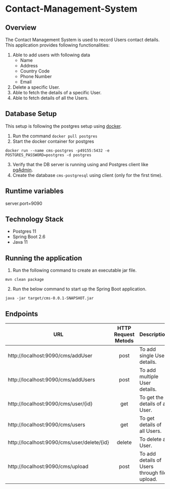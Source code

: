 # Contact-Management-System

## Overview
The Contact Management System is used to record Users contact details. This application provides following functionalities:
1. Able to add users with following data
      -  Name
      - Address
      - Country Code
      - Phone Number
      - Email
2. Delete a specific User.
3. Able to fetch the details of a specific User.
4. Able to fetch details of all the Users.   

## Database Setup
This setup is following the postgres setup using [docker](https://www.docker.com/).

1. Run the command `docker pull postgres`
2. Start the docker container for postgres

```
docker run --name cms-postgres -p49155:5432 -e POSTGRES_PASSWORD=postgres -d postgres
```
3. Verify that the DB server is running using and Postgres client like [pgAdmin](https://www.pgadmin.org/).
4. Create the database `cms-postgresql` using client (only for the first time).

## Runtime variables

server.port=9090

## Technology Stack
- Postgres 11
- Spring Boot 2.6
- Java 11

## Running the application
1. Run the following command to create an executable jar file.
```
mvn clean package
```
2. Run the below command to start up the Spring Boot application.
```
java -jar target/cms-0.0.1-SNAPSHOT.jar
```

## Endpoints
| URL                                       | HTTP Request Metods | Description                                 |
| ------------------------------------------|:-------------:      | :-------------------------------------------|
| http://localhost:9090/cms/addUser         |       post          | To add single User details.                 |
| http://localhost:9090/cms/addUsers        |       post          | To add multiple User details.               |
| http://localhost:9090/cms/user/{id}       |       get           | To get the details of a User.               |
| http://localhost:9090/cms/users           |       get           | To get details of all Users.                |
| http://localhost:9090/cms/user/delete/{id}|       delete        | To delete a User.                           |
| http://localhost:9090/cms/upload          |       post          | To add details of Users through file upload. |
